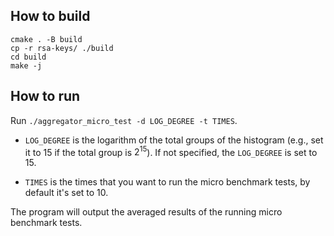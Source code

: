 ## How to build
```
cmake . -B build
cp -r rsa-keys/ ./build
cd build
make -j
```

## How to run
Run `./aggregator_micro_test -d LOG_DEGREE -t TIMES`.

+ `LOG_DEGREE` is the logarithm of the total groups of the histogram (e.g., set it
to 15 if the total group is $2^{15}$). If not specified, the `LOG_DEGREE` is set
to 15.

+ `TIMES` is the times that you want to run the micro benchmark tests, by
  default it's set to 10.

The program will output the averaged results of the running micro benchmark tests.